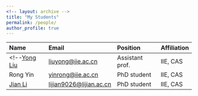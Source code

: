 ```yaml
---
<!-- layout: archive -->
title: "My Students"
permalink: /people/
author_profile: true
---
```

|Name|Email|Position|Affiliation|
|:---|:---|:---|:---|
<!--[Yong Liu](https://iie-liuyong.github.io/)|liuyong@iie.ac.cn|Assistant prof.|IIE, CAS|-->
Rong Yin|yinrong@iie.ac.cn|PhD student|IIE, CAS|
[Jian Li](https://lijian.ac.cn)|lijian9026@lijian.ac.cn|PhD student|IIE, CAS|

<!--
More Postions:
Investigator
Postdoc
Graduate Student
Visiting Student
Collaborator
Alumnus
-->

